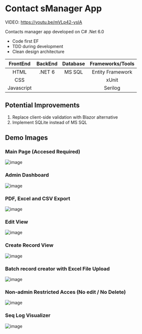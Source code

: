 # Contact sManager App

VIDEO: https://youtu.be/mVLp42-ysIA

Contacts manager app developed on C# .Net 6.0
- Code first EF
- TDD during development
- Clean design architecture


| **FrontEnd** 	| **BackEnd** 	| **Database** 	| **Frameworks/Tools** 	|
|:------------:	|:-----------:	|:------------:	|:--------------------:	|
|     HTML     	|    .NET 6   	|    MS SQL    	|   Entity Framework   	|
|      CSS     	|             	|              	|         xUnit        	|
|  Javascript  	|             	|              	|        Serilog       	|

## Potential Improvements
1. Replace client-side validation with Blazor alternative
2. Implement SQLite instead of MS SQL

## Demo Images

### Main Page (Accesed Required)
![image](https://user-images.githubusercontent.com/87340855/233806943-346a0cb6-79da-429f-b599-f282db170364.png)

### Admin Dashboard
![image](https://user-images.githubusercontent.com/87340855/233806966-8fdc399e-5ea9-4bca-99da-d9554f374839.png)


### PDF, Excel and CSV Export
![image](https://user-images.githubusercontent.com/87340855/233807066-570f16c4-9382-49ab-9dab-25852bf9f32a.png)

### Edit View
![image](https://user-images.githubusercontent.com/87340855/233807077-e0486e73-b407-4886-9ffd-751b1c5cbae8.png)

### Create Record View
![image](https://user-images.githubusercontent.com/87340855/233807098-cb0c8fb0-2a2f-40a1-a0ce-3265aeec98f9.png)

### Batch record creator with Excel File Upload
![image](https://user-images.githubusercontent.com/87340855/233807130-2f3faa2a-d9b6-48a1-abfb-d558d2bb5c6f.png)

### Non-admin Restricted Acces (No edit / No Delete)
![image](https://user-images.githubusercontent.com/87340855/233807154-c957e3ae-fc4a-4a09-a2ca-fb9381cdf0a7.png)

### Seq Log Visualizer
![image](https://user-images.githubusercontent.com/87340855/233806927-b6c0959b-c5ce-43dd-987c-a83fd166353e.png)



